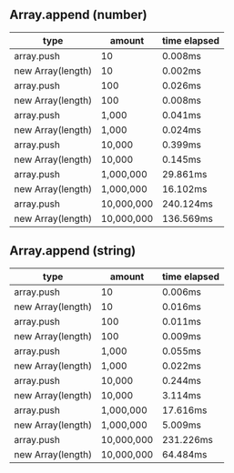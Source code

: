 ## Array.append (number)

|type|amount|time elapsed|
|-|-|-|
array.push|10|0.008ms
new Array(length)|10|0.002ms
array.push|100|0.026ms
new Array(length)|100|0.008ms
array.push|1,000|0.041ms
new Array(length)|1,000|0.024ms
array.push|10,000|0.399ms
new Array(length)|10,000|0.145ms
array.push|1,000,000|29.861ms
new Array(length)|1,000,000|16.102ms
array.push|10,000,000|240.124ms
new Array(length)|10,000,000|136.569ms
## Array.append (string)

|type|amount|time elapsed|
|-|-|-|
array.push|10|0.006ms
new Array(length)|10|0.016ms
array.push|100|0.011ms
new Array(length)|100|0.009ms
array.push|1,000|0.055ms
new Array(length)|1,000|0.022ms
array.push|10,000|0.244ms
new Array(length)|10,000|3.114ms
array.push|1,000,000|17.616ms
new Array(length)|1,000,000|5.009ms
array.push|10,000,000|231.226ms
new Array(length)|10,000,000|64.484ms
